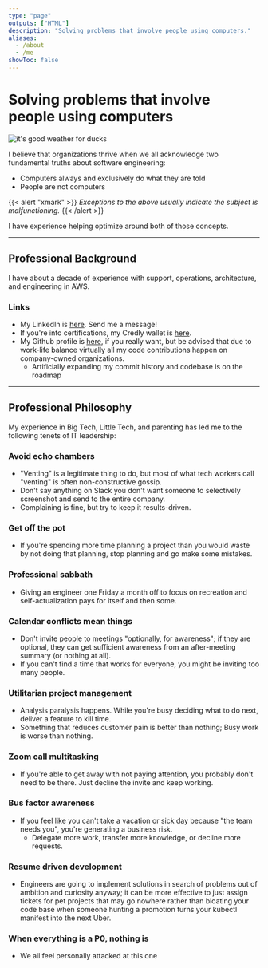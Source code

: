 ```yaml
---
type: "page"
outputs: ["HTML"]
description: "Solving problems that involve people using computers."
aliases:
  - /about
  - /me
showToc: false
---
```


# Solving problems that involve people using computers

![it's good weather for ducks](/images/seattle.png)

I believe that organizations thrive when we all acknowledge two fundamental truths about software engineering:
- Computers always and exclusively do what they are told
- People are not computers

{{< alert "xmark" >}}
*Exceptions to the above usually indicate the subject is malfunctioning.*
{{< /alert >}}

I have experience helping optimize around both of those concepts.

---

## Professional Background

I have about a decade of experience with support, operations, architecture, and engineering in AWS.

### Links
- My LinkedIn is [here](https://www.linkedin.com/in/csanford31). Send me a message!
- If you're into certifications, my Credly wallet is [here](https://www.credly.com/users/christopher-sanford.d404c872).
- My Github profile is [here](https://github.com/cisanford), if you really want, but be advised that due to work-life balance virtually all my code contributions happen on company-owned organizations.
  - Artificially expanding my commit history and codebase is on the roadmap
<!-- - You can download my resume [here](). -->

<!-- ### Stuff I'm really good at people usually want
- Terraform
  - I can go into a lot of depth on this, (And we should chat about it! At length!) but if you're a recruiter this is as much detail as you need -->


---

## Professional Philosophy

My experience in Big Tech, Little Tech, and parenting has led me to the following tenets of IT leadership:

### Avoid echo chambers
- "Venting" is a legitimate thing to do, but most of what tech workers call "venting" is often non-constructive gossip.
- Don't say anything on Slack you don't want someone to selectively screenshot and send to the entire company.
- Complaining is fine, but try to keep it results-driven.

### Get off the pot
- If you're spending more time planning a project than you would waste by not doing that planning, stop planning and go make some mistakes.

### Professional sabbath
- Giving an engineer one Friday a month off to focus on recreation and self-actualization pays for itself and then some.

### Calendar conflicts mean things
- Don't invite people to meetings "optionally, for awareness"; if they are optional, they can get sufficient awareness from an after-meeting summary (or nothing at all).
- If you can't find a time that works for everyone, you might be inviting too many people.

### Utilitarian project management
- Analysis paralysis happens. While you're busy deciding what to do next, deliver a feature to kill time.
- Something that reduces customer pain is better than nothing; Busy work is worse than nothing.

### Zoom call multitasking
- If you're able to get away with not paying attention, you probably don't need to be there. Just decline the invite and keep working.

### Bus factor awareness
- If you feel like you can't take a vacation or sick day because "the team needs you", you're generating a business risk.
  - Delegate more work, transfer more knowledge, or decline more requests.

### Resume driven development
- Engineers are going to implement solutions in search of problems out of ambition and curiosity anyway; it can be more effective to just assign tickets for pet projects that may go nowhere rather than bloating your code base when someone hunting a promotion turns your kubectl manifest into the next Uber.

### When everything is a P0, nothing is
- We all feel personally attacked at this one
